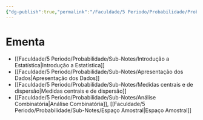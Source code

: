 ```yaml
---
{"dg-publish":true,"permalink":"/Faculdade/5 Periodo/Probabilidade/Probabilidade & Estatística/","tags":["root"],"created":"2024-07-08T15:52:40.871-03:00"}
---
```



# Ementa 
- [[Faculdade/5 Periodo/Probabilidade/Sub-Notes/Introdução a Estatística\|Introdução a Estatística]]
- [[Faculdade/5 Periodo/Probabilidade/Sub-Notes/Apresentação dos Dados\|Apresentação dos Dados]]
- [[Faculdade/5 Periodo/Probabilidade/Sub-Notes/Medidas centrais e de dispersão\|Medidas centrais e de dispersão]]
- [[Faculdade/5 Periodo/Probabilidade/Sub-Notes/Análise Combinatória\|Análise Combinatória]], [[Faculdade/5 Periodo/Probabilidade/Sub-Notes/Espaço Amostral\|Espaço Amostral]]